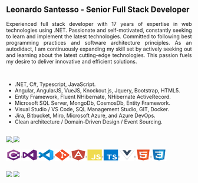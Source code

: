 ## Leonardo Santesso - Senior Full Stack Developer 

<p align="justify">
Experienced full stack developer with 17 years of expertise in web technologies using .NET. Passionate and self-motivated, constantly seeking to learn and implement the latest technologies. Committed to following best programming practices and software architecture principles. As an autodidact, I am continuously expanding my skill set by actively seeking out and learning about the latest cutting-edge technologies. This passion fuels my desire to deliver innovative and efficient solutions.  
</p><br>


- .NET, C#, Typescript, JavaScript.
- Angular, AngularJS, VueJS, Knockout.js, Jquery, Bootstrap, HTML5.
- Entity Framework, Fluent NHibernate, NHibernate ActiveRecord.
- Microsoft SQL Server, MongoDb, CosmosDb, Entity Framework.
- Visual Studio / VS Code, SQL Management Studio, GIT, Docker.
- Jira, Bitbucket, Miro, Microsoft Azure, and Azure DevOps.
- Clean architecture / Domain-Driven Design / Event Sourcing.

<br>
 <div>
  <a href="https://github.com/LeonardoSantesso">
  <img height="180em" src="https://github-readme-stats.vercel.app/api?username=leonardosantesso&show_icons=true&theme=dark&include_all_commits=true&count_private=true"/>
  <img height="180em" src="https://github-readme-stats.vercel.app/api/top-langs/?username=leonardosantesso&layout=compact&langs_count=7&theme=dark"/>
</div>
<div style="display: inline_block"><br>
  <img align="center" alt="LeonardoSantesso-Csharp" height="30" width="40" src="https://raw.githubusercontent.com/devicons/devicon/master/icons/csharp/csharp-original.svg">
  <img align="center" alt="LeonardoSantesso-VS" height="30" width="40" src="https://raw.githubusercontent.com/devicons/devicon/master/icons/visualstudio/visualstudio-plain.svg">
  <img align="center" alt="LeonardoSantesso-VSCode" height="30" width="40" src="https://raw.githubusercontent.com/devicons/devicon/master/icons/vscode/vscode-original.svg">
  <img align="center" alt="LeonardoSantesso-Git" height="30" width="40" src="https://raw.githubusercontent.com/devicons/devicon/master/icons/git/git-plain.svg">
  <img align="center" alt="LeonardoSantesso-Angular" height="30" width="40" src="https://raw.githubusercontent.com/devicons/devicon/master/icons/angularjs/angularjs-plain.svg">
  <img align="center" alt="LeonardoSantesso-Js" height="30" width="40" src="https://raw.githubusercontent.com/devicons/devicon/master/icons/javascript/javascript-plain.svg">
  <img align="center" alt="LeonardoSantesso-Ts" height="30" width="40" src="https://raw.githubusercontent.com/devicons/devicon/master/icons/typescript/typescript-plain.svg">
  <img align="center" alt="LeonardoSantesso-Vue" height="30" width="40" src="https://raw.githubusercontent.com/devicons/devicon/master/icons/vuejs/vuejs-plain.svg">
  <img align="center" alt="LeonardoSantesso-HTML" height="30" width="40" src="https://raw.githubusercontent.com/devicons/devicon/master/icons/html5/html5-original.svg">
  <img align="center" alt="LeonardoSantesso-CSS" height="30" width="40" src="https://raw.githubusercontent.com/devicons/devicon/master/icons/css3/css3-original.svg">
</div>
  
  ##
 
<div> 
  <a href = "mailto:leonardo.santesso@gmail.com"><img src="https://img.shields.io/badge/-Gmail-%23333?style=for-the-badge&logo=gmail&logoColor=white" target="_blank"></a>
  <a href="https://www.linkedin.com/in/leonardosantesso/" target="_blank"><img src="https://img.shields.io/badge/-LinkedIn-%230077B5?style=for-the-badge&logo=linkedin&logoColor=white" target="_blank"></a> 
  
</div>
